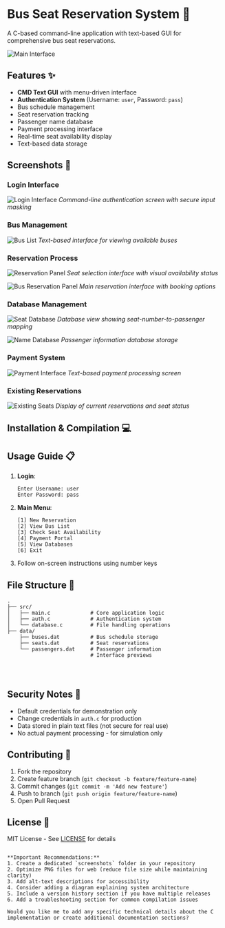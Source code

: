 
# Bus Seat Reservation System 🚌

A C-based command-line application with text-based GUI for comprehensive bus seat reservations.

![Main Interface](login.png )

## Features ✨
- **CMD Text GUI** with menu-driven interface
- **Authentication System** (Username: `user`, Password: `pass`)
- Bus schedule management
- Seat reservation tracking
- Passenger name database
- Payment processing interface
- Real-time seat availability display
- Text-based data storage

## Screenshots 📸

### Login Interface
![Login Interface](login.png)
*Command-line authentication screen with secure input masking*

### Bus Management
![Bus List](bus%20list.png)
*Text-based interface for viewing available buses*

### Reservation Process
![Reservation Panel](seat%20reservation%20panel.png)
*Seat selection interface with visual availability status*

![Bus Reservation Panel](Bus%20reservation%20panel.png)
*Main reservation interface with booking options*

### Database Management
![Seat Database](Seat%20number%20data%20base.png)
*Database view showing seat-number-to-passenger mapping*

![Name Database](Name%20data%20base.png)
*Passenger information database storage*

### Payment System
![Payment Interface](Payment.png)
*Text-based payment processing screen*

### Existing Reservations
![Existing Seats](existing%20seat.png)
*Display of current reservations and seat status*

## Installation & Compilation 💻


## Usage Guide 📋

1. **Login**:
   ```
   Enter Username: user
   Enter Password: pass
   ```

2. **Main Menu**:
   ```
   [1] New Reservation
   [2] View Bus List
   [3] Check Seat Availability
   [4] Payment Portal
   [5] View Databases
   [6] Exit
   ```

3. Follow on-screen instructions using number keys

## File Structure 📁
```
.
├── src/
│   ├── main.c             # Core application logic
│   ├── auth.c             # Authentication system
│   └── database.c         # File handling operations
├── data/
    ├── buses.dat          # Bus schedule storage
    ├── seats.dat          # Seat reservations
    └── passengers.dat     # Passenger information
                           # Interface previews
     
     
     
```

## Security Notes 🔐
- Default credentials for demonstration only
- Change credentials in `auth.c` for production
- Data stored in plain text files (not secure for real use)
- No actual payment processing - for simulation only

## Contributing 🤝
1. Fork the repository
2. Create feature branch (`git checkout -b feature/feature-name`)
3. Commit changes (`git commit -m 'Add new feature'`)
4. Push to branch (`git push origin feature/feature-name`)
5. Open Pull Request

## License 📄
MIT License - See [LICENSE](LICENSE) for details
```

**Important Recommendations:**
1. Create a dedicated `screenshots` folder in your repository
2. Optimize PNG files for web (reduce file size while maintaining clarity)
3. Add alt-text descriptions for accessibility
4. Consider adding a diagram explaining system architecture
5. Include a version history section if you have multiple releases
6. Add a troubleshooting section for common compilation issues

Would you like me to add any specific technical details about the C implementation or create additional documentation sections?
